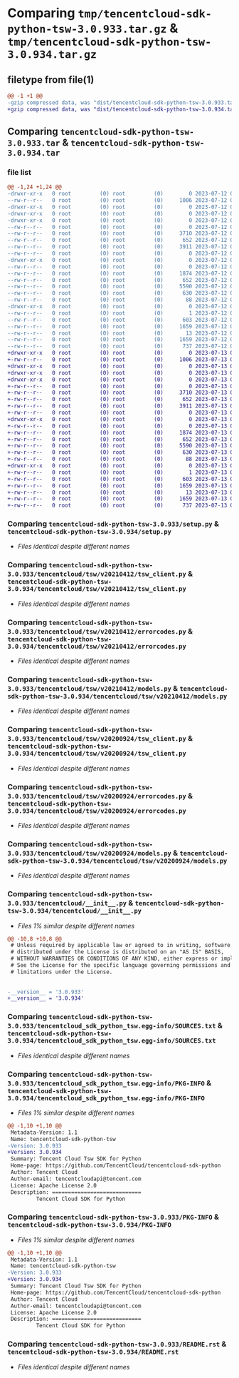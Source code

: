 # Comparing `tmp/tencentcloud-sdk-python-tsw-3.0.933.tar.gz` & `tmp/tencentcloud-sdk-python-tsw-3.0.934.tar.gz`

## filetype from file(1)

```diff
@@ -1 +1 @@
-gzip compressed data, was "dist/tencentcloud-sdk-python-tsw-3.0.933.tar", last modified: Wed Jul 12 00:44:51 2023, max compression
+gzip compressed data, was "dist/tencentcloud-sdk-python-tsw-3.0.934.tar", last modified: Thu Jul 13 00:37:17 2023, max compression
```

## Comparing `tencentcloud-sdk-python-tsw-3.0.933.tar` & `tencentcloud-sdk-python-tsw-3.0.934.tar`

### file list

```diff
@@ -1,24 +1,24 @@
-drwxr-xr-x   0 root         (0) root         (0)        0 2023-07-12 00:44:51.000000 tencentcloud-sdk-python-tsw-3.0.933/
--rw-r--r--   0 root         (0) root         (0)     1006 2023-07-12 00:44:51.000000 tencentcloud-sdk-python-tsw-3.0.933/setup.py
-drwxr-xr-x   0 root         (0) root         (0)        0 2023-07-12 00:44:51.000000 tencentcloud-sdk-python-tsw-3.0.933/tencentcloud/
-drwxr-xr-x   0 root         (0) root         (0)        0 2023-07-12 00:44:51.000000 tencentcloud-sdk-python-tsw-3.0.933/tencentcloud/tsw/
-drwxr-xr-x   0 root         (0) root         (0)        0 2023-07-12 00:44:51.000000 tencentcloud-sdk-python-tsw-3.0.933/tencentcloud/tsw/v20210412/
--rw-r--r--   0 root         (0) root         (0)        0 2023-07-12 00:44:51.000000 tencentcloud-sdk-python-tsw-3.0.933/tencentcloud/tsw/v20210412/__init__.py
--rw-r--r--   0 root         (0) root         (0)     3710 2023-07-12 00:44:51.000000 tencentcloud-sdk-python-tsw-3.0.933/tencentcloud/tsw/v20210412/tsw_client.py
--rw-r--r--   0 root         (0) root         (0)      652 2023-07-12 00:44:51.000000 tencentcloud-sdk-python-tsw-3.0.933/tencentcloud/tsw/v20210412/errorcodes.py
--rw-r--r--   0 root         (0) root         (0)     3911 2023-07-12 00:44:51.000000 tencentcloud-sdk-python-tsw-3.0.933/tencentcloud/tsw/v20210412/models.py
--rw-r--r--   0 root         (0) root         (0)        0 2023-07-12 00:44:51.000000 tencentcloud-sdk-python-tsw-3.0.933/tencentcloud/tsw/__init__.py
-drwxr-xr-x   0 root         (0) root         (0)        0 2023-07-12 00:44:51.000000 tencentcloud-sdk-python-tsw-3.0.933/tencentcloud/tsw/v20200924/
--rw-r--r--   0 root         (0) root         (0)        0 2023-07-12 00:44:51.000000 tencentcloud-sdk-python-tsw-3.0.933/tencentcloud/tsw/v20200924/__init__.py
--rw-r--r--   0 root         (0) root         (0)     1874 2023-07-12 00:44:51.000000 tencentcloud-sdk-python-tsw-3.0.933/tencentcloud/tsw/v20200924/tsw_client.py
--rw-r--r--   0 root         (0) root         (0)      652 2023-07-12 00:44:51.000000 tencentcloud-sdk-python-tsw-3.0.933/tencentcloud/tsw/v20200924/errorcodes.py
--rw-r--r--   0 root         (0) root         (0)     5590 2023-07-12 00:44:51.000000 tencentcloud-sdk-python-tsw-3.0.933/tencentcloud/tsw/v20200924/models.py
--rw-r--r--   0 root         (0) root         (0)      630 2023-07-12 00:44:51.000000 tencentcloud-sdk-python-tsw-3.0.933/tencentcloud/__init__.py
--rw-r--r--   0 root         (0) root         (0)       88 2023-07-12 00:44:51.000000 tencentcloud-sdk-python-tsw-3.0.933/setup.cfg
-drwxr-xr-x   0 root         (0) root         (0)        0 2023-07-12 00:44:51.000000 tencentcloud-sdk-python-tsw-3.0.933/tencentcloud_sdk_python_tsw.egg-info/
--rw-r--r--   0 root         (0) root         (0)        1 2023-07-12 00:44:51.000000 tencentcloud-sdk-python-tsw-3.0.933/tencentcloud_sdk_python_tsw.egg-info/dependency_links.txt
--rw-r--r--   0 root         (0) root         (0)      603 2023-07-12 00:44:51.000000 tencentcloud-sdk-python-tsw-3.0.933/tencentcloud_sdk_python_tsw.egg-info/SOURCES.txt
--rw-r--r--   0 root         (0) root         (0)     1659 2023-07-12 00:44:51.000000 tencentcloud-sdk-python-tsw-3.0.933/tencentcloud_sdk_python_tsw.egg-info/PKG-INFO
--rw-r--r--   0 root         (0) root         (0)       13 2023-07-12 00:44:51.000000 tencentcloud-sdk-python-tsw-3.0.933/tencentcloud_sdk_python_tsw.egg-info/top_level.txt
--rw-r--r--   0 root         (0) root         (0)     1659 2023-07-12 00:44:51.000000 tencentcloud-sdk-python-tsw-3.0.933/PKG-INFO
--rw-r--r--   0 root         (0) root         (0)      737 2023-07-12 00:44:51.000000 tencentcloud-sdk-python-tsw-3.0.933/README.rst
+drwxr-xr-x   0 root         (0) root         (0)        0 2023-07-13 00:37:17.000000 tencentcloud-sdk-python-tsw-3.0.934/
+-rw-r--r--   0 root         (0) root         (0)     1006 2023-07-13 00:37:17.000000 tencentcloud-sdk-python-tsw-3.0.934/setup.py
+drwxr-xr-x   0 root         (0) root         (0)        0 2023-07-13 00:37:17.000000 tencentcloud-sdk-python-tsw-3.0.934/tencentcloud/
+drwxr-xr-x   0 root         (0) root         (0)        0 2023-07-13 00:37:17.000000 tencentcloud-sdk-python-tsw-3.0.934/tencentcloud/tsw/
+drwxr-xr-x   0 root         (0) root         (0)        0 2023-07-13 00:37:17.000000 tencentcloud-sdk-python-tsw-3.0.934/tencentcloud/tsw/v20210412/
+-rw-r--r--   0 root         (0) root         (0)        0 2023-07-13 00:37:17.000000 tencentcloud-sdk-python-tsw-3.0.934/tencentcloud/tsw/v20210412/__init__.py
+-rw-r--r--   0 root         (0) root         (0)     3710 2023-07-13 00:37:17.000000 tencentcloud-sdk-python-tsw-3.0.934/tencentcloud/tsw/v20210412/tsw_client.py
+-rw-r--r--   0 root         (0) root         (0)      652 2023-07-13 00:37:17.000000 tencentcloud-sdk-python-tsw-3.0.934/tencentcloud/tsw/v20210412/errorcodes.py
+-rw-r--r--   0 root         (0) root         (0)     3911 2023-07-13 00:37:17.000000 tencentcloud-sdk-python-tsw-3.0.934/tencentcloud/tsw/v20210412/models.py
+-rw-r--r--   0 root         (0) root         (0)        0 2023-07-13 00:37:17.000000 tencentcloud-sdk-python-tsw-3.0.934/tencentcloud/tsw/__init__.py
+drwxr-xr-x   0 root         (0) root         (0)        0 2023-07-13 00:37:17.000000 tencentcloud-sdk-python-tsw-3.0.934/tencentcloud/tsw/v20200924/
+-rw-r--r--   0 root         (0) root         (0)        0 2023-07-13 00:37:17.000000 tencentcloud-sdk-python-tsw-3.0.934/tencentcloud/tsw/v20200924/__init__.py
+-rw-r--r--   0 root         (0) root         (0)     1874 2023-07-13 00:37:17.000000 tencentcloud-sdk-python-tsw-3.0.934/tencentcloud/tsw/v20200924/tsw_client.py
+-rw-r--r--   0 root         (0) root         (0)      652 2023-07-13 00:37:17.000000 tencentcloud-sdk-python-tsw-3.0.934/tencentcloud/tsw/v20200924/errorcodes.py
+-rw-r--r--   0 root         (0) root         (0)     5590 2023-07-13 00:37:17.000000 tencentcloud-sdk-python-tsw-3.0.934/tencentcloud/tsw/v20200924/models.py
+-rw-r--r--   0 root         (0) root         (0)      630 2023-07-13 00:37:17.000000 tencentcloud-sdk-python-tsw-3.0.934/tencentcloud/__init__.py
+-rw-r--r--   0 root         (0) root         (0)       88 2023-07-13 00:37:17.000000 tencentcloud-sdk-python-tsw-3.0.934/setup.cfg
+drwxr-xr-x   0 root         (0) root         (0)        0 2023-07-13 00:37:17.000000 tencentcloud-sdk-python-tsw-3.0.934/tencentcloud_sdk_python_tsw.egg-info/
+-rw-r--r--   0 root         (0) root         (0)        1 2023-07-13 00:37:17.000000 tencentcloud-sdk-python-tsw-3.0.934/tencentcloud_sdk_python_tsw.egg-info/dependency_links.txt
+-rw-r--r--   0 root         (0) root         (0)      603 2023-07-13 00:37:17.000000 tencentcloud-sdk-python-tsw-3.0.934/tencentcloud_sdk_python_tsw.egg-info/SOURCES.txt
+-rw-r--r--   0 root         (0) root         (0)     1659 2023-07-13 00:37:17.000000 tencentcloud-sdk-python-tsw-3.0.934/tencentcloud_sdk_python_tsw.egg-info/PKG-INFO
+-rw-r--r--   0 root         (0) root         (0)       13 2023-07-13 00:37:17.000000 tencentcloud-sdk-python-tsw-3.0.934/tencentcloud_sdk_python_tsw.egg-info/top_level.txt
+-rw-r--r--   0 root         (0) root         (0)     1659 2023-07-13 00:37:17.000000 tencentcloud-sdk-python-tsw-3.0.934/PKG-INFO
+-rw-r--r--   0 root         (0) root         (0)      737 2023-07-13 00:37:17.000000 tencentcloud-sdk-python-tsw-3.0.934/README.rst
```

### Comparing `tencentcloud-sdk-python-tsw-3.0.933/setup.py` & `tencentcloud-sdk-python-tsw-3.0.934/setup.py`

 * *Files identical despite different names*

### Comparing `tencentcloud-sdk-python-tsw-3.0.933/tencentcloud/tsw/v20210412/tsw_client.py` & `tencentcloud-sdk-python-tsw-3.0.934/tencentcloud/tsw/v20210412/tsw_client.py`

 * *Files identical despite different names*

### Comparing `tencentcloud-sdk-python-tsw-3.0.933/tencentcloud/tsw/v20210412/errorcodes.py` & `tencentcloud-sdk-python-tsw-3.0.934/tencentcloud/tsw/v20210412/errorcodes.py`

 * *Files identical despite different names*

### Comparing `tencentcloud-sdk-python-tsw-3.0.933/tencentcloud/tsw/v20210412/models.py` & `tencentcloud-sdk-python-tsw-3.0.934/tencentcloud/tsw/v20210412/models.py`

 * *Files identical despite different names*

### Comparing `tencentcloud-sdk-python-tsw-3.0.933/tencentcloud/tsw/v20200924/tsw_client.py` & `tencentcloud-sdk-python-tsw-3.0.934/tencentcloud/tsw/v20200924/tsw_client.py`

 * *Files identical despite different names*

### Comparing `tencentcloud-sdk-python-tsw-3.0.933/tencentcloud/tsw/v20200924/errorcodes.py` & `tencentcloud-sdk-python-tsw-3.0.934/tencentcloud/tsw/v20200924/errorcodes.py`

 * *Files identical despite different names*

### Comparing `tencentcloud-sdk-python-tsw-3.0.933/tencentcloud/tsw/v20200924/models.py` & `tencentcloud-sdk-python-tsw-3.0.934/tencentcloud/tsw/v20200924/models.py`

 * *Files identical despite different names*

### Comparing `tencentcloud-sdk-python-tsw-3.0.933/tencentcloud/__init__.py` & `tencentcloud-sdk-python-tsw-3.0.934/tencentcloud/__init__.py`

 * *Files 1% similar despite different names*

```diff
@@ -10,8 +10,8 @@
 # Unless required by applicable law or agreed to in writing, software
 # distributed under the License is distributed on an "AS IS" BASIS,
 # WITHOUT WARRANTIES OR CONDITIONS OF ANY KIND, either express or implied.
 # See the License for the specific language governing permissions and
 # limitations under the License.
 
 
-__version__ = '3.0.933'
+__version__ = '3.0.934'
```

### Comparing `tencentcloud-sdk-python-tsw-3.0.933/tencentcloud_sdk_python_tsw.egg-info/SOURCES.txt` & `tencentcloud-sdk-python-tsw-3.0.934/tencentcloud_sdk_python_tsw.egg-info/SOURCES.txt`

 * *Files identical despite different names*

### Comparing `tencentcloud-sdk-python-tsw-3.0.933/tencentcloud_sdk_python_tsw.egg-info/PKG-INFO` & `tencentcloud-sdk-python-tsw-3.0.934/tencentcloud_sdk_python_tsw.egg-info/PKG-INFO`

 * *Files 1% similar despite different names*

```diff
@@ -1,10 +1,10 @@
 Metadata-Version: 1.1
 Name: tencentcloud-sdk-python-tsw
-Version: 3.0.933
+Version: 3.0.934
 Summary: Tencent Cloud Tsw SDK for Python
 Home-page: https://github.com/TencentCloud/tencentcloud-sdk-python
 Author: Tencent Cloud
 Author-email: tencentcloudapi@tencent.com
 License: Apache License 2.0
 Description: ============================
         Tencent Cloud SDK for Python
```

### Comparing `tencentcloud-sdk-python-tsw-3.0.933/PKG-INFO` & `tencentcloud-sdk-python-tsw-3.0.934/PKG-INFO`

 * *Files 1% similar despite different names*

```diff
@@ -1,10 +1,10 @@
 Metadata-Version: 1.1
 Name: tencentcloud-sdk-python-tsw
-Version: 3.0.933
+Version: 3.0.934
 Summary: Tencent Cloud Tsw SDK for Python
 Home-page: https://github.com/TencentCloud/tencentcloud-sdk-python
 Author: Tencent Cloud
 Author-email: tencentcloudapi@tencent.com
 License: Apache License 2.0
 Description: ============================
         Tencent Cloud SDK for Python
```

### Comparing `tencentcloud-sdk-python-tsw-3.0.933/README.rst` & `tencentcloud-sdk-python-tsw-3.0.934/README.rst`

 * *Files identical despite different names*

